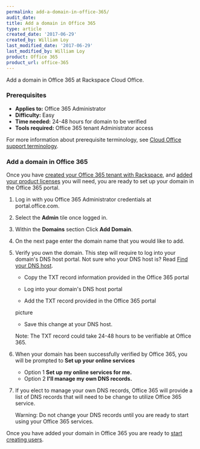 ```yaml
---
permalink: add-a-domain-in-office-365/
audit_date:
title: Add a domain in Office 365
type: article
created_date: '2017-06-29'
created_by: William Loy
last_modified_date: '2017-06-29'
last_modified_by: William Loy
product: Office 365
product_url: office-365
---
```

Add a domain in Office 365 at Rackspace Cloud Office.

### Prerequisites

- **Applies to:** Office 365 Administrator
- **Difficulty:** Easy
- **Time needed:** 24-48 hours for domain to be verified
- **Tools required:**  Office 365 tenant Administrator access

For more information about prerequisite terminology, see [Cloud Office support terminology](/how-to/cloud-office-support-terminology/).


### Add a domain in Office 365

Once you have [created your Office 365 tenant with Rackspace](/how-to/office-365/#create-your-tenant-id/), and [added your product licenses](/how-to/add-an-office-365-license/) you will need, you are ready to set up your domain in the Office 365 portal.


1. Log in with you Office 365 Administrator credentials at portal.office.com.

2. Select the **Admin** tile once logged in.

3. Within the **Domains** section Click **Add Domain**.

4. On the next page enter the domain name that you would like to add.

5. Verify you own the domain. This step will require to log into your domain's DNS host portal. Not sure who your DNS host is? Read [Find your DNS host](/how-to/find-your-dns-host/).

    - Copy the TXT record information provided in the Office 365 portal

    - Log into your domain's DNS host portal

    - Add the TXT record provided in the Office 365 portal

    picture

    - Save this change at your DNS host.

    Note: The TXT record could take 24-48 hours to be verifiable at Office 365.

6. When your domain has been successfully verified by Office 365, you will be prompted to **Set up your online services**

    - Option 1 **Set up my online services for me.**
    - Option 2 **I'll manage  my own DNS records.**

7. If you elect to manage your own DNS records, Office 365 will provide a list of DNS records that will need to be change to utilize Office 365 service.

    Warning: Do not change your DNS records until you are ready to start using your Office 365 services.



Once you have added your domain in Office 365 you are ready to [start creating users]().
